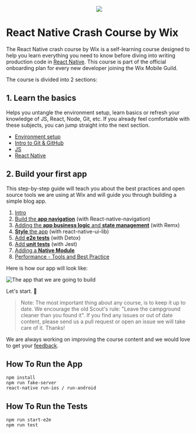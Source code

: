 <p align="center"><Img src="https://github.com/wix-playground/react-native-crash-course/blob/master/assets/PostsList.png" allign="center"></p>

# React Native Crash Course by Wix

The React Native crash course by Wix is a self-learning course designed to help you learn everything 
you need to know before diving into writing production code in [React Native](https://facebook.github.io/react-native/).
This course is part of the official onboarding plan for every new developer joining the Wix Mobile Guild.

The course is divided into 2 sections:

## 1. Learn the basics

Helps you untangle the environment setup, learn basics or refresh your knowledge of JS, React, Node, Git, etc. If you already feel comfortable with these subjects, you can jump straight into the next section.

* [Environment setup](/docs/Basics.enviromentSetup.md)
* [Intro to Git & GitHub](/docs/Basics.IntroToGit.md)
* [JS](/docs/Basics.JavaScript.md)
* [React Native](/docs/Basics.ReactNative.md)


## 2. Build your first app

This step-by-step guide will teach you about the best practices and open source tools we are using at Wix and will  guide you through building a simple blog app.

1. [Intro](/docs/App.Intro.md)
2. [Build the **app navigation**](/docs/App.Navigation.md) (with React-native-navigation)
3. [Adding the **app business logic** and **state management**](/docs/App.Remx.md) (with Remx)
4. [**Style** the app](/docs/App.UiLib.md) (with react-native-ui-lib)
5. [Add **e2e tests**](/docs/App.e2e.md) (with Detox)
6. [Add **unit tests**](/docs/App.tests.md) (with Jest)
7. [Adding a **Native Module**](/docs/App.NativeModule.md)
8. [Performance - Tools and Best Practice](/docs/App.performance.md)

Here is how our app will look like:

![The app that we are going to build](https://github.com/wix-playground/wix-mobile-crash-course/blob/master/assets/finalApp.gif)


Let's start. 🚀

> Note: The most important thing about any course, is to keep it up to date. We encourage the old Scout's rule: "Leave the campground cleaner than you found it". If you find any issues or out of date content, please send us a pull request or open an issue we will take care of it. Thanks!

We are always working on improving the course content and we would love to get your [feedback](https://docs.google.com/forms/d/e/1FAIpQLSfceLeyvKe2jkk0dkT6LdVE9CA5uq3J-Jt3sCkEhs07hQRVZQ/viewform?usp=sf_link).

## How To Run the App
```
npm install
npm run fake-server
react-native run-ios / run-android
```

## How To Run the Tests
```
npm run start-e2e
npm run test
```
